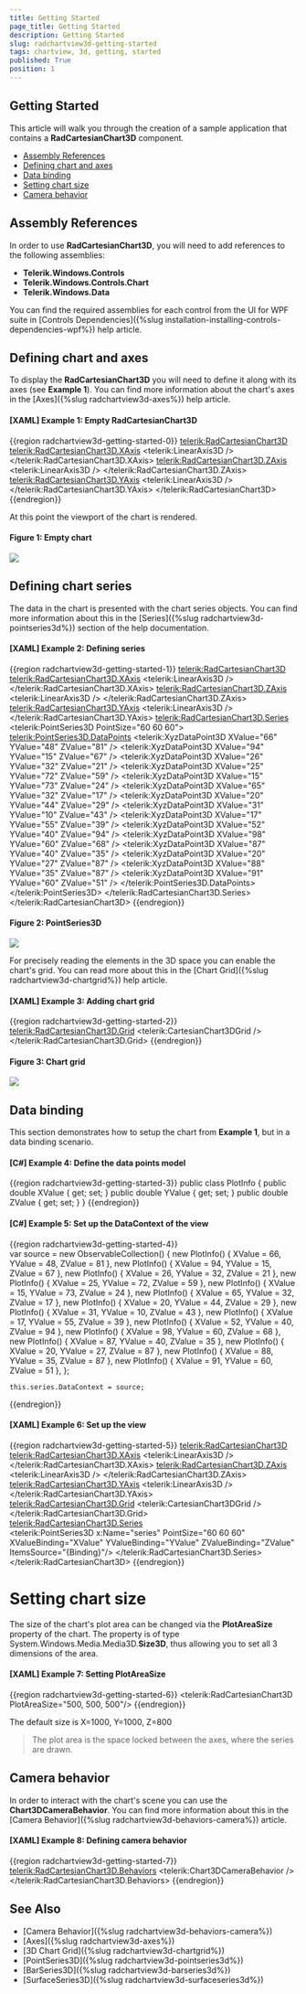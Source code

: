 ```yaml
---
title: Getting Started
page_title: Getting Started
description: Getting Started
slug: radchartview3d-getting-started
tags: chartview, 3d, getting, started
published: True
position: 1
---
```


## Getting Started

This article will walk you through the creation of a sample application that contains a __RadCartesianChart3D__ component.

* [Assembly References](#assembly-references)
* [Defining chart and axes](#defining-chart-and-axes)
* [Data binding](#data-binding)
* [Setting chart size](#setting-chart-size)
* [Camera behavior](#camera-behavior)

## Assembly References

In order to use __RadCartesianChart3D__, you will need to add references to the following assemblies:
* __Telerik.Windows.Controls__
* __Telerik.Windows.Controls.Chart__
* __Telerik.Windows.Data__

You can find the required assemblies for each control from the UI for WPF suite in [Controls Dependencies]({%slug installation-installing-controls-dependencies-wpf%}) help article.

## Defining chart and axes

To display the __RadCartesianChart3D__ you will need to define it along with its axes (see __Example 1__). You can find more information about the chart's axes in the [Axes]({%slug radchartview3d-axes%}) help article.

#### __[XAML] Example 1: Empty RadCartesianChart3D__
{{region radchartview3d-getting-started-0}}
	<telerik:RadCartesianChart3D>
		<telerik:RadCartesianChart3D.XAxis>
			<telerik:LinearAxis3D />
		</telerik:RadCartesianChart3D.XAxis>
		<telerik:RadCartesianChart3D.ZAxis>
			<telerik:LinearAxis3D />
		</telerik:RadCartesianChart3D.ZAxis>
		<telerik:RadCartesianChart3D.YAxis>
			<telerik:LinearAxis3D />
		</telerik:RadCartesianChart3D.YAxis>
	</telerik:RadCartesianChart3D>	
{{endregion}}
	
At this point the viewport of the chart is rendered.

#### __Figure 1: Empty chart__
![](images/radchartview-3d-getting-started-0.png)

## Defining chart series

The data in the chart is presented with the chart series objects. You can find more information about this in the [Series]({%slug radchartview3d-pointseries3d%}) section of the help documentation.

#### __[XAML] Example 2: Defining series__
{{region radchartview3d-getting-started-1}}
	<telerik:RadCartesianChart3D>
		<telerik:RadCartesianChart3D.XAxis>
			<telerik:LinearAxis3D />
		</telerik:RadCartesianChart3D.XAxis>
		<telerik:RadCartesianChart3D.ZAxis>
			<telerik:LinearAxis3D />
		</telerik:RadCartesianChart3D.ZAxis>
		<telerik:RadCartesianChart3D.YAxis>
			<telerik:LinearAxis3D />
		</telerik:RadCartesianChart3D.YAxis>
		<telerik:RadCartesianChart3D.Series>
			<telerik:PointSeries3D PointSize="60 60 60">
				<telerik:PointSeries3D.DataPoints>
					<telerik:XyzDataPoint3D XValue="66" YValue="48" ZValue="81" />
					<telerik:XyzDataPoint3D XValue="94" YValue="15" ZValue="67" />
					<telerik:XyzDataPoint3D XValue="26" YValue="32" ZValue="21" />
					<telerik:XyzDataPoint3D XValue="25" YValue="72" ZValue="59" />
					<telerik:XyzDataPoint3D XValue="15" YValue="73" ZValue="24" />
					<telerik:XyzDataPoint3D XValue="65" YValue="32" ZValue="17" />
					<telerik:XyzDataPoint3D XValue="20" YValue="44" ZValue="29" />
					<telerik:XyzDataPoint3D XValue="31" YValue="10" ZValue="43" />
					<telerik:XyzDataPoint3D XValue="17" YValue="55" ZValue="39" />
					<telerik:XyzDataPoint3D XValue="52" YValue="40" ZValue="94" />
					<telerik:XyzDataPoint3D XValue="98" YValue="60" ZValue="68" />
					<telerik:XyzDataPoint3D XValue="87" YValue="40" ZValue="35" />
					<telerik:XyzDataPoint3D XValue="20" YValue="27" ZValue="87" />
					<telerik:XyzDataPoint3D XValue="88" YValue="35" ZValue="87" />
					<telerik:XyzDataPoint3D XValue="91" YValue="60" ZValue="51" />
				</telerik:PointSeries3D.DataPoints>
			</telerik:PointSeries3D>
		</telerik:RadCartesianChart3D.Series>
	</telerik:RadCartesianChart3D>
{{endregion}}

#### __Figure 2: PointSeries3D__
![](images/radchartview-3d-getting-started-1.png)	

For precisely reading the elements in the 3D space you can enable the chart's grid. You can read more about this in the [Chart Grid]({%slug radchartview3d-chartgrid%}) help article.

#### __[XAML] Example 3: Adding chart grid__  
{{region radchartview3d-getting-started-2}}
	<telerik:RadCartesianChart3D.Grid>
		<telerik:CartesianChart3DGrid />                    
	</telerik:RadCartesianChart3D.Grid>
{{endregion}}

#### __Figure 3: Chart grid__
![](images/radchartview-3d-getting-started-2.png)

## Data binding

This section demonstrates how to setup the chart from __Example 1__, but in a data binding scenario. 

#### __[C#] Example 4: Define the data points model__  
{{region radchartview3d-getting-started-3}}
	public class PlotInfo
	{
		public double XValue { get; set; }
		public double YValue { get; set; }
		public double ZValue { get; set; }
	}
{{endregion}}

#### __[C#] Example 5: Set up the DataContext of the view__
{{region radchartview3d-getting-started-4}}  
	var source = new ObservableCollection<PlotInfo>()
	{
		new PlotInfo() { XValue = 66, YValue = 48, ZValue = 81 },
		new PlotInfo() { XValue = 94, YValue = 15, ZValue = 67 },
		new PlotInfo() { XValue = 26, YValue = 32, ZValue = 21 },
		new PlotInfo() { XValue = 25, YValue = 72, ZValue = 59 },
		new PlotInfo() { XValue = 15, YValue = 73, ZValue = 24 },
		new PlotInfo() { XValue = 65, YValue = 32, ZValue = 17 },
		new PlotInfo() { XValue = 20, YValue = 44, ZValue = 29 },
		new PlotInfo() { XValue = 31, YValue = 10, ZValue = 43 },
		new PlotInfo() { XValue = 17, YValue = 55, ZValue = 39 },
		new PlotInfo() { XValue = 52, YValue = 40, ZValue = 94 },
		new PlotInfo() { XValue = 98, YValue = 60, ZValue = 68 },
		new PlotInfo() { XValue = 87, YValue = 40, ZValue = 35 },
		new PlotInfo() { XValue = 20, YValue = 27, ZValue = 87 },
		new PlotInfo() { XValue = 88, YValue = 35, ZValue = 87 },
		new PlotInfo() { XValue = 91, YValue = 60, ZValue = 51 },
	};
	
	this.series.DataContext = source;
{{endregion}}

#### __[XAML] Example 6: Set up the view__  
{{region radchartview3d-getting-started-5}}
	<telerik:RadCartesianChart3D>
		<telerik:RadCartesianChart3D.XAxis>
			<telerik:LinearAxis3D />
		</telerik:RadCartesianChart3D.XAxis>
		<telerik:RadCartesianChart3D.ZAxis>
			<telerik:LinearAxis3D />
		</telerik:RadCartesianChart3D.ZAxis>
		<telerik:RadCartesianChart3D.YAxis>
			<telerik:LinearAxis3D />
		</telerik:RadCartesianChart3D.YAxis>		
		<telerik:RadCartesianChart3D.Grid>
			<telerik:CartesianChart3DGrid />                    
		</telerik:RadCartesianChart3D.Grid>		
		<telerik:RadCartesianChart3D.Series>                
			<telerik:PointSeries3D x:Name="series" 
								   PointSize="60 60 60"                                        
								   XValueBinding="XValue"
								   YValueBinding="YValue"
								   ZValueBinding="ZValue"
								   ItemsSource="{Binding}"/>
		</telerik:RadCartesianChart3D.Series>
	</telerik:RadCartesianChart3D>
{{endregion}}

# Setting chart size

The size of the chart's plot area can be changed via the __PlotAreaSize__ property of the chart. The property is of type System.Windows.Media.Media3D.__Size3D__, thus allowing you to set all 3 dimensions of the area. 

#### __[XAML] Example 7: Setting PlotAreaSize__  
{{region radchartview3d-getting-started-6}}
	<telerik:RadCartesianChart3D PlotAreaSize="500, 500, 500"/>
{{endregion}}

The default size is X=1000, Y=1000, Z=800

> The plot area is the space locked between the axes, where the series are drawn.

## Camera behavior

In order to interact with the chart's scene you can use the __Chart3DCameraBehavior__. You can find more information about this in the [Camera Behavior]({%slug radchartview3d-behaviors-camera%}) article.

#### __[XAML] Example 8: Defining camera behavior__  
{{region radchartview3d-getting-started-7}}
	<telerik:RadCartesianChart3D.Behaviors>
		<telerik:Chart3DCameraBehavior />
	</telerik:RadCartesianChart3D.Behaviors>
{{endregion}}

## See Also

* [Camera Behavior]({%slug radchartview3d-behaviors-camera%})
* [Axes]({%slug radchartview3d-axes%})
* [3D Chart Grid]({%slug radchartview3d-chartgrid%})
* [PointSeries3D]({%slug radchartview3d-pointseries3d%})
* [BarSeries3D]({%slug radchartview3d-barseries3d%})
* [SurfaceSeries3D]({%slug radchartview3d-surfaceseries3d%})